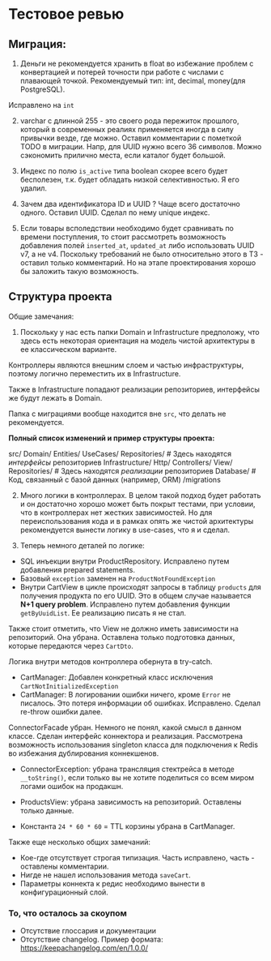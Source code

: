 # Тестовое ревью

## Миграция:

1. Деньги не рекомендуется хранить в float во избежание проблем с конвертацией 
и потерей точности при работе с числами с плавающей точкой. Рекомендуемый тип: int, decimal, money(для PostgreSQL).

Исправлено на `int`

2. varchar с длинной 255 - это своего рода пережиток прошлого, который в современных реалиях применяется иногда 
в силу привычки везде, где можно. Оставил комментарии с пометкой TODO в миграции. Напр, для UUID нужно всего 36 символов.
Можно сэкономить прилично места, если каталог будет большой. 

3. Индекс по полю `is_active` типа boolean скорее всего будет бесполезен, т.к. будет обладать низкой селективностью. 
Я его удалил.

4. Зачем два идентификатора ID и UUID ? Чаще всего достаточно одного. Оставил UUID. Сделал по нему unique индекс. 

5. Если товары всполедствии необходимо будет сравнивать по времени поступления, то стоит рассмотреть возможность добавления 
полей `inserted_at`, `updated_at` либо использовать UUID v7, а не v4. 
Поскольку требований не было относительно этого в ТЗ - оставил только комментарий. Но на этапе проектирования хорошо бы 
заложить такую возможность.

## Структура проекта

Общие замечания: 

1. Поскольку у нас есть папки Domain и Infrastructure предположу, что здесь есть некоторая ориентация на модель чистой
архитектуры в ее классическом варианте. 

Контроллеры являются внешним слоем и частью инфраструктуры, поэтому логично переместить их в Infrastructure.

Также в Infrastructure попадают реализации репозиториев, интерфейсы же будут лежать в Domain.

Папка с миграциями вообще находится вне `src`, что делать не рекомендуется.

**Полный список изменений и пример структуры проекта:**

src/
    Domain/
        Entities/
        UseCases/
        Repositories/  # Здесь находятся *интерфейсы* репозиториев
    Infrastructure/
        Http/
            Controllers/
            View/
        Repositories/  # Здесь находятся *реализации* репозиториев
        Database/      # Код, связанный с базой данных (например, ORM)
            /migrations

2. Много логики в контроллерах. В целом такой подход будет работать и он достаточно хорошо может быть покрыт тестами, 
при условии, что в контроллерах нет жестких зависимостей.
Но для переиспользования кода и в рамках опять же чистой архитектуры рекомендуется вынести логику в use-cases, 
что я и сделал.

3. Теперь немного деталей по логике: 

- SQL инъекции внутри ProductRepository. Исправлено путем добавления prepared statements.
- Базовый `exception` заменен на `ProductNotFoundException`
- Внутри CartView в цикле происходят запросы в таблицу `products` для получения продукта по его UUID.
Это в общем случае называется **N+1 query problem**. Исправлено путем добавления функции `getByUuidList`. Ее реализацию 
писать я не стал. 

Также стоит отметить, что View не должно иметь зависимости на репозиторий. Она убрана. 
Оставлена только подготовка данных, которые передаются через `CartDto`.

Логика внутри методов контроллера обернута в try-catch. 

- CartManager: Добавлен конкретный класс исключения `CartNotInitializedException`
- CartManager: В логировании ошибки ничего, кроме `Error` не писалось. Это потеря информации об ошибках. Исправлено.
Сделал re-throw ошибки далее.

ConnectorFacade убран. Немного не понял, какой смысл в данном классе. Сделан интерфейс коннектора и реализация.
Рассмотрена возможность использования singleton класса для подключения к Redis во избежания дублирования коннекшенов.

- ConnectorException: убрана трансляция стектрейса в методе `__toString()`, если только вы не хотите поделиться со всем миром
логами ошибок на продакшн.

- ProductsView: убрана зависимость на репозиторий. Оставлены только данные.

- Константа `24 * 60 * 60` = TTL корзины убрана в CartManager. 

Также еще несколько общих замечаний:

- Кое-где отсутствует строгая типизация. Часть исправлено, часть - оставлены комментарии.
- Нигде не нашел использования метода `saveCart`.
- Параметры коннекта к редис необходимо вынести в конфигурационный слой.

### То, что осталось за скоупом 

- Отсутствие глоссария и документации
- Отсутствие changelog. Пример формата: https://keepachangelog.com/en/1.0.0/
